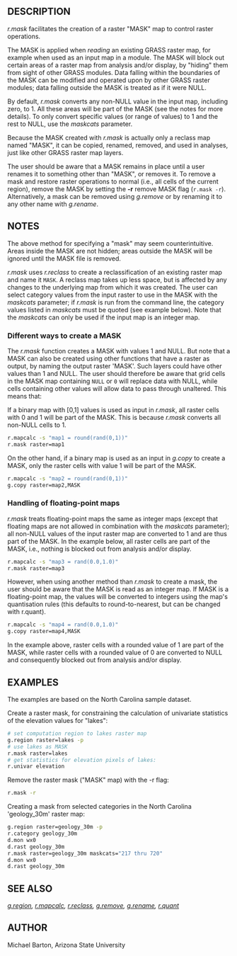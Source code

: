 ## DESCRIPTION

*r.mask* facilitates the creation of a raster "MASK" map to control
raster operations.

The MASK is applied when *reading* an existing GRASS raster map, for
example when used as an input map in a module. The MASK will block out
certain areas of a raster map from analysis and/or display, by "hiding"
them from sight of other GRASS modules. Data falling within the
boundaries of the MASK can be modified and operated upon by other GRASS
raster modules; data falling outside the MASK is treated as if it were
NULL.

By default, *r.mask* converts any non-NULL value in the input map,
including zero, to 1. All these areas will be part of the MASK (see the
notes for more details). To only convert specific values (or range of
values) to 1 and the rest to NULL, use the *maskcats* parameter.

Because the MASK created with *r.mask* is actually only a reclass map
named "MASK", it can be copied, renamed, removed, and used in analyses,
just like other GRASS raster map layers.

The user should be aware that a MASK remains in place until a user
renames it to something other than "MASK", or removes it. To remove a
mask and restore raster operations to normal (i.e., all cells of the
current region), remove the MASK by setting the **-r** remove MASK flag
(`r.mask -r`). Alternatively, a mask can be removed using *g.remove* or
by renaming it to any other name with *g.rename*.

## NOTES

The above method for specifying a "mask" may seem counterintuitive.
Areas inside the MASK are not hidden; areas outside the MASK will be
ignored until the MASK file is removed.

*r.mask* uses *r.reclass* to create a reclassification of an existing
raster map and name it `MASK`. A reclass map takes up less space, but is
affected by any changes to the underlying map from which it was created.
The user can select category values from the input raster to use in the
MASK with the *maskcats* parameter; if *r.mask* is run from the command
line, the category values listed in *maskcats* must be quoted (see
example below). Note that the *maskcats* can only be used if the input
map is an integer map.

### Different ways to create a MASK

The *r.mask* function creates a MASK with values 1 and NULL. But note
that a MASK can also be created using other functions that have a raster
as output, by naming the output raster 'MASK'. Such layers could have
other values than 1 and NULL. The user should therefore be aware that
grid cells in the MASK map containing `NULL` or `0` will replace data
with NULL, while cells containing other values will allow data to pass
through unaltered. This means that:

If a binary map with \[0,1\] values is used as input in *r.mask*, all
raster cells with 0 and 1 will be part of the MASK. This is because
*r.mask* converts all non-NULL cells to 1.

```bash
r.mapcalc -s "map1 = round(rand(0,1))"
r.mask raster=map1
```

On the other hand, if a binary map is used as an input in *g.copy* to
create a MASK, only the raster cells with value 1 will be part of the
MASK.

```bash
r.mapcalc -s "map2 = round(rand(0,1))"
g.copy raster=map2,MASK
```

### Handling of floating-point maps

*r.mask* treats floating-point maps the same as integer maps (except
that floating maps are not allowed in combination with the *maskcats*
parameter); all non-NULL values of the input raster map are converted to
1 and are thus part of the MASK. In the example below, all raster cells
are part of the MASK, i.e., nothing is blocked out from analysis and/or
display.

```bash
r.mapcalc -s "map3 = rand(0.0,1.0)"
r.mask raster=map3
```

However, when using another method than *r.mask* to create a mask, the
user should be aware that the MASK is read as an integer map. If MASK is
a floating-point map, the values will be converted to integers using the
map's quantisation rules (this defaults to round-to-nearest, but can be
changed with r.quant).

```bash
r.mapcalc -s "map4 = rand(0.0,1.0)"
g.copy raster=map4,MASK
```

In the example above, raster cells with a rounded value of 1 are part of
the MASK, while raster cells with a rounded value of 0 are converted to
NULL and consequently blocked out from analysis and/or display.

## EXAMPLES

The examples are based on the North Carolina sample dataset.

Create a raster mask, for constraining the calculation of univariate
statistics of the elevation values for "lakes":

```bash
# set computation region to lakes raster map
g.region raster=lakes -p
# use lakes as MASK
r.mask raster=lakes
# get statistics for elevation pixels of lakes:
r.univar elevation
```

Remove the raster mask ("MASK" map) with the -r flag:

```bash
r.mask -r
```

Creating a mask from selected categories in the North Carolina
'geology_30m' raster map:

```bash
g.region raster=geology_30m -p
r.category geology_30m
d.mon wx0
d.rast geology_30m
r.mask raster=geology_30m maskcats="217 thru 720"
d.mon wx0
d.rast geology_30m
```

## SEE ALSO

*[g.region](g.region.md), [r.mapcalc](r.mapcalc.md),
[r.reclass](r.reclass.md), [g.remove](g.remove.md),
[g.rename](g.rename.md), [r.quant](r.quant.md)*

## AUTHOR

Michael Barton, Arizona State University
